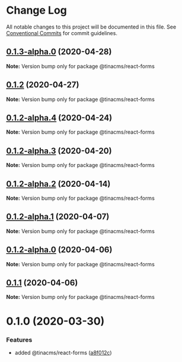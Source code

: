 # Change Log

All notable changes to this project will be documented in this file.
See [Conventional Commits](https://conventionalcommits.org) for commit guidelines.

## [0.1.3-alpha.0](https://github.com/tinacms/tinacms/compare/@tinacms/react-forms@0.1.2...@tinacms/react-forms@0.1.3-alpha.0) (2020-04-28)

**Note:** Version bump only for package @tinacms/react-forms





## [0.1.2](https://github.com/tinacms/tinacms/compare/@tinacms/react-forms@0.1.2-alpha.4...@tinacms/react-forms@0.1.2) (2020-04-27)

**Note:** Version bump only for package @tinacms/react-forms





## [0.1.2-alpha.4](https://github.com/tinacms/tinacms/compare/@tinacms/react-forms@0.1.2-alpha.3...@tinacms/react-forms@0.1.2-alpha.4) (2020-04-24)

**Note:** Version bump only for package @tinacms/react-forms





## [0.1.2-alpha.3](https://github.com/tinacms/tinacms/compare/@tinacms/react-forms@0.1.2-alpha.2...@tinacms/react-forms@0.1.2-alpha.3) (2020-04-20)

**Note:** Version bump only for package @tinacms/react-forms





## [0.1.2-alpha.2](https://github.com/tinacms/tinacms/compare/@tinacms/react-forms@0.1.2-alpha.1...@tinacms/react-forms@0.1.2-alpha.2) (2020-04-14)

**Note:** Version bump only for package @tinacms/react-forms





## [0.1.2-alpha.1](https://github.com/tinacms/tinacms/compare/@tinacms/react-forms@0.1.2-alpha.0...@tinacms/react-forms@0.1.2-alpha.1) (2020-04-07)

**Note:** Version bump only for package @tinacms/react-forms





## [0.1.2-alpha.0](https://github.com/tinacms/tinacms/compare/@tinacms/react-forms@0.1.1...@tinacms/react-forms@0.1.2-alpha.0) (2020-04-06)

**Note:** Version bump only for package @tinacms/react-forms





## [0.1.1](https://github.com/tinacms/tinacms/compare/@tinacms/react-forms@0.1.0...@tinacms/react-forms@0.1.1) (2020-04-06)

**Note:** Version bump only for package @tinacms/react-forms





# 0.1.0 (2020-03-30)


### Features

* added @tinacms/react-forms ([a8f012c](https://github.com/tinacms/tinacms/commit/a8f012c))
